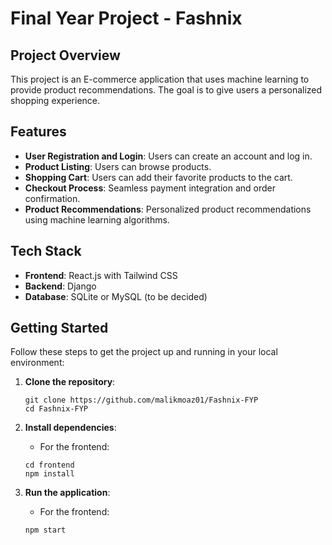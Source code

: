    
# Final Year Project -  Fashnix

## Project Overview
This project is an E-commerce application that uses machine learning to provide product recommendations. The goal is to give users a personalized shopping experience.

## Features
- **User Registration and Login**: Users can create an account and log in.
- **Product Listing**: Users can browse products.
- **Shopping Cart**: Users can add their favorite products to the cart.
- **Checkout Process**: Seamless payment integration and order confirmation.
- **Product Recommendations**: Personalized product recommendations using machine learning algorithms.

## Tech Stack
- **Frontend**: React.js with Tailwind CSS
- **Backend**: Django
- **Database**: SQLite or MySQL (to be decided)

## Getting Started
Follow these steps to get the project up and running in your local environment:

1. **Clone the repository**:
    ```
    git clone https://github.com/malikmoaz01/Fashnix-FYP
    cd Fashnix-FYP
    ```

2. **Install dependencies**:
   - For the frontend:
    ```
    cd frontend
    npm install
    ```

3. **Run the application**:
   - For the frontend:
    ```
    npm start
    ```

